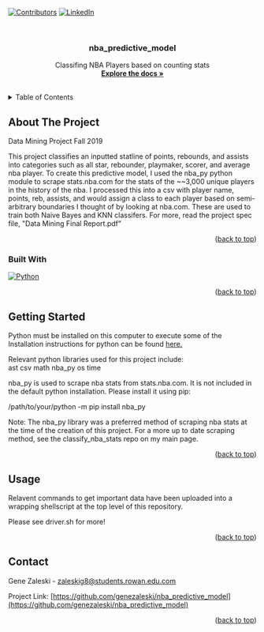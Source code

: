 <!-- Improved compatibility of back to top link: See: https://github.com/othneildrew/Best-README-Template/pull/73 -->
<a name="readme-top"></a>

[![Contributors][contributors-shield]][contributors-url] 
[![LinkedIn][linkedin-shield]][linkedin-url]


<!-- PROJECT LOGO -->
<br />
<div align="center">

<h3 align="center">nba_predictive_model</h3>

  <p align="center">
    Classifing NBA Players based on counting stats
    <br />
    <a href="https://github.com/genezaleski/nba_predictive_model/blob/master/Data%20Mining%20final%20Report.pdf"><strong>Explore the docs »</strong></a>
    <br />
    <br />
  </p>
</div>


<!-- TABLE OF CONTENTS -->
<details>
  <summary>Table of Contents</summary>
  <ol>
    <li>
      <a href="#about-the-project">About The Project</a>
      <ul>
        <li><a href="#built-with">Built With</a></li>
      </ul>
    </li>
    <li>
      <a href="#getting-started">Getting Started</a>
    </li>
    <li><a href="#usage">Usage</a></li>
    <li><a href="#contact">Contact</a></li>
  </ol>
</details>


<!-- ABOUT THE PROJECT -->
## About The Project

Data Mining Project Fall 2019

This project classifies an inputted statline of points, rebounds, and assists into categories such as all star, rebounder, playmaker,
scorer, and average nba player. To create this predictive model, I used the nba_py python module to scrape stats.nba.com for the stats of
the ~~3,000 unique players in the history of the nba. I processed this into a csv with player name, points, reb, assists, and would assign
a class to each player based on semi-arbitrary boundaries I thought of by looking at nba.com. These are used to train both Naive Bayes
and KNN classifers. For more, read the project spec file, "Data Mining Final Report.pdf"

<p align="right">(<a href="#readme-top">back to top</a>)</p>

### Built With

[![Python][Python.link]][Python-url]

<p align="right">(<a href="#readme-top">back to top</a>)</p>

<!-- GETTING STARTED -->
## Getting Started

Python must be installed on this computer to execute some of the 
Installation instructions for python can be found <a href="https://www.python.org/downloads/">here.</a>

Relevant python libraries used for this project include:<br />
  ast 
  csv
  math
  nba_py
  os
  time

nba_py is used to scrape nba stats from stats.nba.com. It is not included in the default python installation. Please install it using pip:<br />

  /path/to/your/python -m pip install nba_py

Note: The nba_py library was a preferred method of scraping nba stats at the time of the creation of this project. For a more up to date scraping method, see the classify_nba_stats repo on my main page.

<p align="right">(<a href="#readme-top">back to top</a>)</p>


<!-- USAGE EXAMPLES -->
## Usage

Relavent commands to get important data have been uploaded into a wrapping shellscript at the top level of this repository.

Please see driver.sh for more!

<p align="right">(<a href="#readme-top">back to top</a>)</p>

<!-- CONTACT -->
## Contact

Gene Zaleski - zaleskig8@students.rowan.edu.com

Project Link: [https://github.com/genezaleski/nba_predictive_model](https://github.com/genezaleski/nba_predictive_model)

<p align="right">(<a href="#readme-top">back to top</a>)</p>


<!-- MARKDOWN LINKS & IMAGES -->
<!-- https://www.markdownguide.org/basic-syntax/#reference-style-links -->
[contributors-shield]: https://img.shields.io/github/contributors/genezaleski/nba_predictive_model.svg?style=for-the-badge
[contributors-url]: https://github.com/genezaleski/nba_predictive_model/graphs/contributors
[forks-shield]: https://img.shields.io/github/forks/genezaleski/nba_predictive_model.svg?style=for-the-badge
[forks-url]: https://github.com/genezaleski/nba_predictive_model/network/members
[stars-shield]: https://img.shields.io/github/stars/genezaleski/nba_predictive_model.svg?style=for-the-badge
[stars-url]: https://github.com/genezaleski/nba_predictive_model/stargazers
[issues-shield]: https://img.shields.io/github/issues/genezaleski/nba_predictive_model.svg?style=for-the-badge
[issues-url]: https://github.com/genezaleski/nba_predictive_model/issues
[license-shield]: https://img.shields.io/github/license/genezaleski/nba_predictive_model.svg?style=for-the-badge
[license-url]: https://github.com/genezaleski/nba_predictive_model/blob/master/LICENSE.txt
[linkedin-shield]: https://img.shields.io/badge/-LinkedIn-black.svg?style=for-the-badge&logo=linkedin&colorB=555
[linkedin-url]: https://linkedin.com/in/gene-zaleski-56b2a0175
[product-screenshot]: images/screenshot.png
[Python.link]: https://img.shields.io/pypi/pyversions/Django?logo=python&logoColor=#3776AB
[Python-url]: https://www.python.org/
